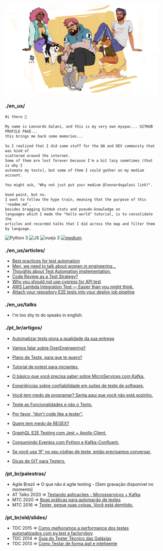 ![](https://github.com/leoGalani/leoGalani/blob/main/leo_github.png)

### ./en_us/

    Hi there 👋

    My name is Leonardo Galani, and this is my very own myspac... GITHUB PROFILE PAGE...
    this brings me back some memories...

    So I realized that I did some stuff for the QA and DEV community that was kind of
    scattered around the internet. 
    Some of them are lost forever because I'm a bit lazy sometimes (that is why I 
    automate my tests), but some of them I could gather on my medium account.

    You might ask, "Why not just put your medium @leonardogalani link?".

    Good point, but no.
    I want to follow the hype train, meaning that the purpose of this 'readme.md',
    besides bragging GitHub stats and pseudo-knowledge on
    languages which I made the "hello world" tutorial, is to consolidate the 
    articles and recorded talks that I did across the map and filter them by language.


![Python 3](https://img.shields.io/badge/python-3-blue.svg) ![JS](https://img.shields.io/badge/js-vanilla-yellow.svg) ![vuejs 3](https://img.shields.io/badge/vuejs-3-green.svg) [![medium](https://img.shields.io/badge/medium-articles-red.svg)](https://medium.com/@leonardogalani)




### ./en_us/articles/

- [Best practices for test automation](https://medium.com/assertqualityassurance/best-practices-for-test-automation-536e7a94ded4)
- [Men, we need to talk about women in engineering…](https://medium.com/@leonardogalani/men-we-need-to-talk-about-women-in-engineering-578729935f01)
- [Thoughts about Test Automation implementation.](https://medium.com/assertqualityassurance/thoughts-about-test-automation-implementation-d516629438ac)
- [Code Review as a Test Strategy?](https://medium.com/assertqualityassurance/drops-code-review-as-a-test-strategy-ab7eea5dbb97)
- [Why you should not use cypress for API test](https://medium.com/assertqualityassurance/why-you-should-not-use-cypress-for-api-tests-562aca637563)
- [AWS Lambda Integration Test — Easier than you might think.](https://medium.com/assertqualityassurance/aws-lambda-integration-test-easier-than-you-might-think-a66a9d600916)
- [Attach your repository E2E tests into your deploy job pipeline](https://medium.com/assertqualityassurance/attach-your-e2e-api-tests-on-your-github-actions-jobs-pipeline-e34ae14eb143)

### ./en_us/talks

- I'm too shy to do speaks in english.

### ./pt_br/artigos/
- [Automatizar tests piora a qualidade da sua entrega](https://medium.com/assertqualityassurance/automatizar-testes-piora-a-qualidade-da-sua-entrega-89e312c4adbc)
- [Vamos falar sobre OverEngineering?](https://medium.com/assertqualityassurance/vamos-falar-sobre-overengineering-4271ecc9c65f)
- [Plano de Teste, para que te quero?](https://medium.com/assertqualityassurance/plano-de-teste-para-que-te-quero-5b8f4274bdf2)
- [Tutorial de pytest para iniciantes.](https://medium.com/assertqualityassurance/tutorial-de-pytest-para-iniciantes-cbdd81c6d761)
- [O básico que você precisa saber sobre MicroServices com Kafka.](https://medium.com/assertqualityassurance/o-b%C3%A1sico-que-voc%C3%AA-precisa-saber-sobre-microservices-com-kafka-8cee23ce83d9)
- [Experiências sobre confiabilidade em suítes de teste de software.](https://medium.com/assertqualityassurance/experi%C3%AAncias-sobre-confiabilidade-em-su%C3%ADtes-de-teste-de-software-6fa9e1925f6c)
- [Você tem medo de programar? Senta aqui que você não está sozinho.](https://medium.com/assertqualityassurance/voc%C3%AA-tem-medo-de-programar-senta-aqui-que-voc%C3%AA-n%C3%A3o-est%C3%A1-sozinho-7829d150b471)
- [Teste as Funcionalidades e não o Texto.](https://medium.com/assertqualityassurance/teste-as-funcionalidades-e-n%C3%A3o-o-texto-267458501b67)
- [Por favor, “don't code like a tester”.](https://medium.com/assertqualityassurance/por-favor-dont-code-like-a-tester-1a93eb3ee3ae)

- [Quem tem medo de REGEX?](https://medium.com/assertqualityassurance/quem-tem-medo-de-regex-99edd1601efb)
- [GraphQL E2E Testing com Jest + Apollo Client.](https://medium.com/assertqualityassurance/graphql-e2e-testing-com-jest-apollo-client-80e0c60b1a9d)
- [Consumindo Eventos com Python e Kafka-Confluent.](https://medium.com/assertqualityassurance/consumindo-eventos-com-python-e-kafka-confluent-d5e394cd2612)
- [Se você usa ‘IF’ no seu código de teste, então precisamos conversar.](https://medium.com/assertqualityassurance/se-voc%C3%AA-usa-if-no-seu-c%C3%B3digo-de-teste-ent%C3%A3o-precisamos-conversar-5caf84c83664)
- [Dicas de GIT para Testers.](https://medium.com/assertqualityassurance/dicas-de-git-para-testers-fdd721585fae)

### /pt_br/palestras/

- Agile Brazil => O que não é agile testing - [Sem gravação disponível no momento]
- AT Talks 2020 => [Testando aplicações - Microsserviços + Kafka](https://www.youtube.com/watch?v=EYX5YPVO2ic)
- MTC 2020 => [Boas práticas para automação de testes](https://www.youtube.com/watch?v=Ab5tEM3YG1c)
- MTC 2016 => [Tester, pegue suas coisas. Você está demitido.](https://medium.com/assertqualityassurance/thoughts-about-test-automation-implementation-d516629438ac)


### /pt_br/old/slides/

- TDC 2015 => [Como melhoramos a performance dos testes automatizados com py.test e factoryboy](https://www.slideshare.net/LeonardoGalani/como-melhoramos-a-performance-dos-testes-automatizados-com-pytest-e-factoryboy)
- TDC 2014 => [Guia do Tester Técnico das Galáxias](https://www.slideshare.net/LeonardoGalani/tdc2014-guia-do-tester-tcnico-das-galxias)
- TDC 2013 => [Como Testar de forma ágil e inteligente](https://www.slideshare.net/LeonardoGalani/tdc2013-leonardo-galani-24162047)
